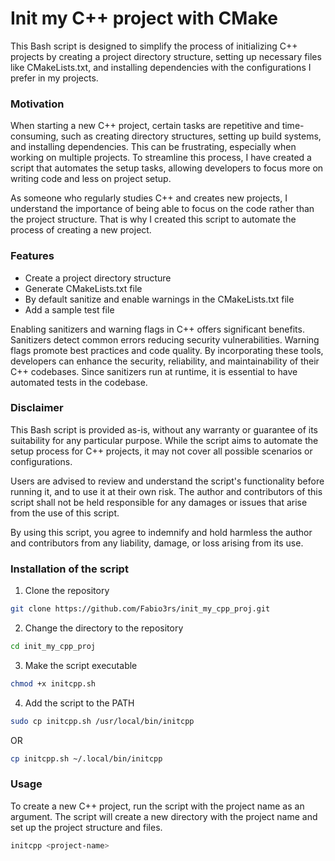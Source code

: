 # Init my C++ project with CMake

This Bash script is designed to simplify the process of initializing C++ projects by creating a project directory structure, setting up necessary files like CMakeLists.txt, and installing dependencies with the configurations I prefer in my projects.

### Motivation
When starting a new C++ project, certain tasks are repetitive and time-consuming, such as creating directory structures, setting up build systems, and installing dependencies. This can be frustrating, especially when working on multiple projects. To streamline this process, I have created a script that automates the setup tasks, allowing developers to focus more on writing code and less on project setup.

As someone who regularly studies C++ and creates new projects, I understand the importance of being able to focus on the code rather than the project structure. That is why I created this script to automate the process of creating a new project.

### Features
- Create a project directory structure
- Generate CMakeLists.txt file
- By default sanitize and enable warnings in the CMakeLists.txt file
- Add a sample test file

Enabling sanitizers and warning flags in C++ offers significant benefits. Sanitizers detect common errors reducing security vulnerabilities. Warning flags promote best practices and code quality. By incorporating these tools, developers can enhance the security, reliability, and maintainability of their C++ codebases.
Since sanitizers run at runtime, it is essential to have automated tests in the codebase.

### Disclaimer
This Bash script is provided as-is, without any warranty or guarantee of its suitability for any particular purpose. While the script aims to automate the setup process for C++ projects, it may not cover all possible scenarios or configurations.

Users are advised to review and understand the script's functionality before running it, and to use it at their own risk. The author and contributors of this script shall not be held responsible for any damages or issues that arise from the use of this script.

By using this script, you agree to indemnify and hold harmless the author and contributors from any liability, damage, or loss arising from its use.

### Installation of the script
1. Clone the repository
```bash
git clone https://github.com/Fabio3rs/init_my_cpp_proj.git
```

2. Change the directory to the repository
```bash
cd init_my_cpp_proj
```

3. Make the script executable
```bash
chmod +x initcpp.sh
```

4. Add the script to the PATH
```bash
sudo cp initcpp.sh /usr/local/bin/initcpp
```
OR
```bash
cp initcpp.sh ~/.local/bin/initcpp
```

### Usage
To create a new C++ project, run the script with the project name as an argument. The script will create a new directory with the project name and set up the project structure and files.

```bash
initcpp <project-name>
```
